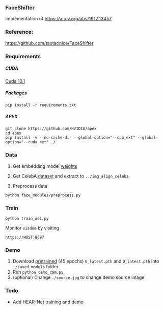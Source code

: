 ### FaceShifter
Implementation of https://arxiv.org/abs/1912.13457

### Reference:

https://github.com/taotaonice/FaceShifter


### Requirements

##### CUDA
[Cuda 10.1](https://medium.com/@exesse/cuda-10-1-installation-on-ubuntu-18-04-lts-d04f89287130)

##### Packages
`pip install -r requirements.txt`

##### APEX
```
git clone https://github.com/NVIDIA/apex
cd apex
pip install -v --no-cache-dir --global-option="--cpp_ext" --global-option="--cuda_ext" ./
```

### Data
1. Get embedding model [weights](https://www.dropbox.com/s/kzo52d9neybjxsb/model_ir_se50.pth?dl=0)

2. Get CelebA [dataset](https://drive.google.com/open?id=0B7EVK8r0v71pZjFTYXZWM3FlRnM
) and extract to `../img_align_celeba`

3. Preprocess data
```
python face_modules/preprocess.py
```

### Train
`python train_aei.py`

Monitor `visdom` by visiting
```
https://HOST:8097
```

### Demo
1. Download [pretrained](https://drive.google.com/open?id=1sEalAgQKJKFHx-amY1eeIt-F97VLIQ4j) (45 epochs) `G_latest.pth` and `D_latest.pth` into `./saved_models` folder
2. Run `python demo_cam.py`
3. (optional) Change `./source.jpg` to change demo source image

### Todo
- Add HEAR-Net training and demo
